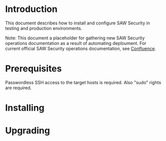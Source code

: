 # Introduction

This document describes how to install and configure SAW Security in
testing and production environments.

Note: This document a placeholder for gathering new SAW Security
operations documentation as a result of automating deploument.  For
current official SAW Security operations documentation,
see
[Confluence](https://confluence.synchronoss.net:8443/pages/viewpage.action?pageId=130288902).

# Prerequisites

Passwordless SSH access to the target hosts is required.  Also "sudo"
rights are required.

# Installing

# Upgrading
